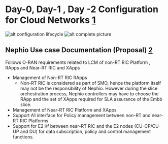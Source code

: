# Day-0, Day-1 , Day -2 Configuration for Cloud Networks [1]

![alt configuration lifecycle](images/../../../images/config-day.png)
![alt complete picture](images/../../../images/e2e_config.png)


## Nephio Use case Documentation (Proposal) [2]
Follows O-RAN requirements related to LCM of non-RT RIC Platform , RApps and Near-RT RIC and XApps

- Management of Non-RT RIC RApps
  - Non-RT RIC is considered as part of SMO, hence the platform itself may not be the responsibility of Nephio. However during the slice orchestration process, Nephio controllers may have to choose the RApp and the set of XApps required for SLA assurance of the Embb slice.
- Management of Near-RT RIC Platform and XApps
- Support A1 interface for Policy management between non-RT and near-RT RIC Platforms
- Support for E2 i/f between near-RT RIC and the E2 nodes (CU-CP/CU-UP and DU) for data subscription, policy and control management functions.

[1]: https://www.techplayon.com/day-0-day-1-day-2-configuration-for-cloud-networks/#:~:text=The%20Day%2D1%20and%20Day,files%2C%20Helm%20Charts%20and%20Value "blog"

[2]: https://docs.google.com/document/d/1xI581NL-Zp-MAtHt7lfxJKQLJgcQQf8x9vpTQoUc4yI/edit# "nephio proposal"
